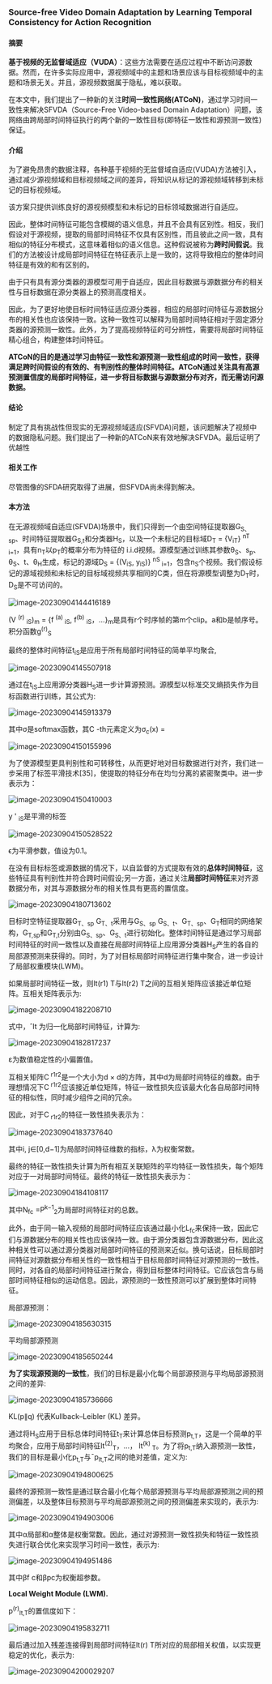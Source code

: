 ### Source-free Video Domain Adaptation by Learning Temporal Consistency for Action Recognition

#### 摘要

**基于视频的无监督域适应（VUDA）**：这些方法需要在适应过程中不断访问源数据。然而，在许多实际应用中，源视频域中的主题和场景应该与目标视频域中的主题和场景无关。并且，源视频数据属于隐私，难以获取。

在本文中，我们提出了一种新的关注**时间一致性网络(ATCoN)**，通过学习时间一致性来解决SFVDA（Source-Free Video-based Domain Adaptation）问题，该网络由跨局部时间特征执行的两个新的一致性目标(即特征一致性和源预测一致性)保证。

#### 介绍

为了避免昂贵的数据注释，各种基于视频的无监督域自适应(VUDA)方法被引入，通过减少源视频域和目标视频域之间的差异，将知识从标记的源视频域转移到未标记的目标视频域。

该方案只提供训练良好的源视频模型和未标记的目标领域数据进行自适应。

因此，整体时间特征可能包含模糊的语义信息，并且不会具有区别性。相反，我们假设对于源视频，提取的局部时间特征不仅具有区别性，而且彼此之间一致，具有相似的特征分布模式，这意味着相似的语义信息。这种假说被称为**跨时间假说**。我们的方法被设计成局部时间特征在特征表示上是一致的，这将导致相应的整体时间特征是有效的和有区别的。

由于只有具有源分类器的源模型可用于自适应，因此目标数据与源数据分布的相关性与目标数据在源分类器上的预测高度相关。

因此，为了更好地使目标时间特征适应源分类器，相应的局部时间特征与源数据分布的相关性也应该保持一致。这种一致性可以解释为局部时间特征相对于固定源分类器的源预测一致性。此外，为了提高视频特征的可分辨性，需要将局部时间特征精心组合，构建整体时间特征。

**ATCoN的目的是通过学习由特征一致性和源预测一致性组成的时间一致性，获得满足跨时间假设的有效的、有判别性的整体时间特征。ATCoN通过关注具有高源预测置信度的局部时间特征，进一步将目标数据与源数据分布对齐，而无需访问源数据。**

#### 结论

制定了具有挑战性但现实的无源视频域适应(SFVDA)问题，该问题解决了视频中的数据隐私问题。我们提出了一种新的ATCoN来有效地解决SFVDA。最后证明了优越性

#### 相关工作

尽管图像的SFDA研究取得了进展，但SFVDA尚未得到解决。

#### 本方法

在无源视频域自适应(SFVDA)场景中，我们只得到一个由空间特征提取器G<sub>S、sp</sub>、时间特征提取器G<sub>S,t</sub>和分类器H<sub>S</sub>，以及一个未标记的目标域D<sub>T</sub> = {V<sub>iT</sub>} <sup>nT</sup> <sub>i=1</sub>，具有n<sub>T</sub>以p<sub>T</sub>的概率分布为特征的 i.i.d视频。源模型通过训练其参数θ<sub>S</sub>、s<sub>p</sub>、θ<sub>S</sub>、t、θ<sub>H</sub>生成，标记的源域D<sub>S</sub> = {(V<sub>iS</sub>, y<sub>iS</sub>)} <sup>nS</sup><sub> i=1</sub>，包含n<sub>S</sub>个视频。我们假设标记的源域视频和未标记的目标域视频共享相同的C类，但在将源模型调整为D<sub>T</sub>时，D<sub>S</sub>是不可访问的。

![image-20230904144416189](C:\Users\lxc\AppData\Roaming\Typora\typora-user-images\image-20230904144416189.png)

(V <sup>(r)</sup> <sub>iS</sub>)<sub>m</sub> = {f<sup> (a)</sup><sub> iS</sub>, f<sup>(b)</sup> <sub>iS</sub>，…}<sub>m</sub>是具有r个时序帧的第m个clip。a和b是帧序号。 积分函数g<sup>(r)</sup><SUB>S</sub>

最终的整体时间特征t<sub>iS</sub>是应用于所有局部时间特征的简单平均聚合,

![image-20230904145507918](C:\Users\lxc\AppData\Roaming\Typora\typora-user-images\image-20230904145507918.png)

通过在t<sub>iS</sub>上应用源分类器H<sub>S</sub>进一步计算源预测。源模型以标准交叉熵损失作为目标函数进行训练，其公式为:

![image-20230904145913379](C:\Users\lxc\AppData\Roaming\Typora\typora-user-images\image-20230904145913379.png)

其中σ是softmax函数，其C -th元素定义为σ<sub>c</sub>(x) =

![image-20230904150155996](C:\Users\lxc\AppData\Roaming\Typora\typora-user-images\image-20230904150155996.png)

为了使源模型更具判别性和可转移性，从而更好地对目标数据进行对齐，我们进一步采用了标签平滑技术[35]，使提取的特征分布在均匀分离的紧密聚类中。进一步表示为：

![image-20230904150410003](C:\Users\lxc\AppData\Roaming\Typora\typora-user-images\image-20230904150410003.png)

y ' <sub>iS</sub>是平滑的标签

![image-20230904150528522](C:\Users\lxc\AppData\Roaming\Typora\typora-user-images\image-20230904150528522.png)

ϵ为平滑参数，值设为0.1。

在没有目标标签或源数据的情况下，以自监督的方式提取有效的**总体时间特征**，这些特征具有判别性并符合跨时间假设;另一方面，通过关注**局部时间特征**来对齐源数据分布，对其与源数据分布的相关性具有更高的置信度。

![image-20230904180713602](C:\Users\lxc\AppData\Roaming\Typora\typora-user-images\image-20230904180713602.png)

目标时空特征提取器G<sub>T、sp</sub> G<sub>T、t</sub>采用与G<sub>S、sp</sub> G<sub>S、t</sub>、G<sub>T、sp</sub>、G<sub>T</sub>相同的网络架构，G<sub>T,sp</sub>和G<sub>T,t</sub>分别由G<sub>S、sp</sub>、G<sub>S、t</sub>进行初始化。整体时间特征是通过学习局部时间特征的时间一致性以及直接在局部时间特征上应用源分类器H<sub>S</sub>产生的各自的局部源预测来获得的。同时，为了对目标局部时间特征进行集中聚合，进一步设计了局部权重模块(LWM)。

如果局部时间特征一致，则lt(r1) T与lt(r2) T之间的互相关矩阵应该接近单位矩阵。互相关矩阵表示为:

![image-20230904182208710](C:\Users\lxc\AppData\Roaming\Typora\typora-user-images\image-20230904182208710.png)

式中，ˆlt 为归一化局部时间特征，计算为:

![image-20230904182817237](C:\Users\lxc\AppData\Roaming\Typora\typora-user-images\image-20230904182817237.png)

ε为数值稳定性的小偏置值。

互相关矩阵C<sup> r1r2</sup>是一个大小为d × d的方阵，其中d为局部时间特征的维数。由于理想情况下C<sup> r1r2</sup>应该接近单位矩阵，特征一致性损失应该最大化各自局部时间特征的相似性，同时减少组件之间的冗余。

因此，对于C<sub> r1r2</sub>的特征一致性损失表示为：

![image-20230904183737640](C:\Users\lxc\AppData\Roaming\Typora\typora-user-images\image-20230904183737640.png)

其中i, j∈[0,d−1]为局部时间特征维数的指标，λ为权衡常数。

最终的特征一致性损失计算为所有相互关联矩阵的平均特征一致性损失，每个矩阵对应于一对局部时间特征。最终的特征一致性损失表示为：

![image-20230904184108117](C:\Users\lxc\AppData\Roaming\Typora\typora-user-images\image-20230904184108117.png)

其中N<sub>fc</sub> =P<sup>k−1</sup><sub>2</sub>为局部时间特征对的总数。

此外，由于同一输入视频的局部时间特征应该通过最小化L<sub>fc</sub>来保持一致，因此它们与源数据分布的相关性也应该保持一致。由于源分类器包含源数据分布，因此这种相关性可以通过源分类器对局部时间特征的预测来近似。换句话说，目标局部时间特征对源数据分布相关性的一致性相当于目标局部时间特征对源预测的一致性。同时，对各自的局部时间特征进行聚合，得到目标整体时间特征。它应该包含与局部时间特征相似的运动信息。因此，源预测的一致性预测可以扩展到整体时间特征。

局部源预测：

![image-20230904185630315](C:\Users\lxc\AppData\Roaming\Typora\typora-user-images\image-20230904185630315.png)

平均局部源预测

![image-20230904185650244](C:\Users\lxc\AppData\Roaming\Typora\typora-user-images\image-20230904185650244.png)

**为了实现源预测的一致性**，我们的目标是最小化每个局部源预测与平均局部源预测之间的差异:

![image-20230904185736666](C:\Users\lxc\AppData\Roaming\Typora\typora-user-images\image-20230904185736666.png)

KL(p∥q) 代表Kullback–Leibler (KL) 差异。

通过将H<sub>S</sub>应用于目标总体时间特征t<sub>T</sub>来计算总体目标预测p<sub>t,T</sub>，这是一个简单的平均聚合，应用于局部时间特征lt<sup>(2)</sup><sub>T</sub>，…， lt<sup>(k)</sup><sub> T</sub>。为了将p<sub>t,T</sub>纳入源预测一致性，我们的目标是最小化p<sub>t,T</sub>与¯p<sub>lt,T</sub>之间的绝对差值，定义为:

![image-20230904194800625](C:\Users\lxc\AppData\Roaming\Typora\typora-user-images\image-20230904194800625.png)

最终的源预测一致性是通过联合最小化每个局部源预测与平均局部源预测之间的预测偏差，以及整体目标预测与平均局部源预测之间的预测偏差来实现的，表示为:

![image-20230904194903006](C:\Users\lxc\AppData\Roaming\Typora\typora-user-images\image-20230904194903006.png)

其中α局部和α整体是权衡常数。因此，通过对源预测一致性损失和特征一致性损失进行联合优化来实现学习时间一致性，表示为:

![image-20230904194951486](C:\Users\lxc\AppData\Roaming\Typora\typora-user-images\image-20230904194951486.png)

其中βf c和βpc为权衡超参数。

**Local Weight Module (LWM).**

p<sup>(r)</sup><sub>lt,T</sub>的置信度如下：

![image-20230904195832711](C:\Users\lxc\AppData\Roaming\Typora\typora-user-images\image-20230904195832711.png)

最后通过加入残差连接得到局部时间特征lt(r) T所对应的局部相关权值，以实现更稳定的优化，表示为:

![image-20230904200029207](C:\Users\lxc\AppData\Roaming\Typora\typora-user-images\image-20230904200029207.png)
